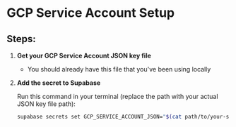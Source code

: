 # GCP Service Account Setup

## Steps:

1. **Get your GCP Service Account JSON key file**
   - You should already have this file that you've been using locally

2. **Add the secret to Supabase**

   Run this command in your terminal (replace the path with your actual JSON key file path):

   ```bash
   supabase secrets set GCP_SERVICE_ACCOUNT_JSON="$(cat path/to/your-service-account-key.json)"
   ```
